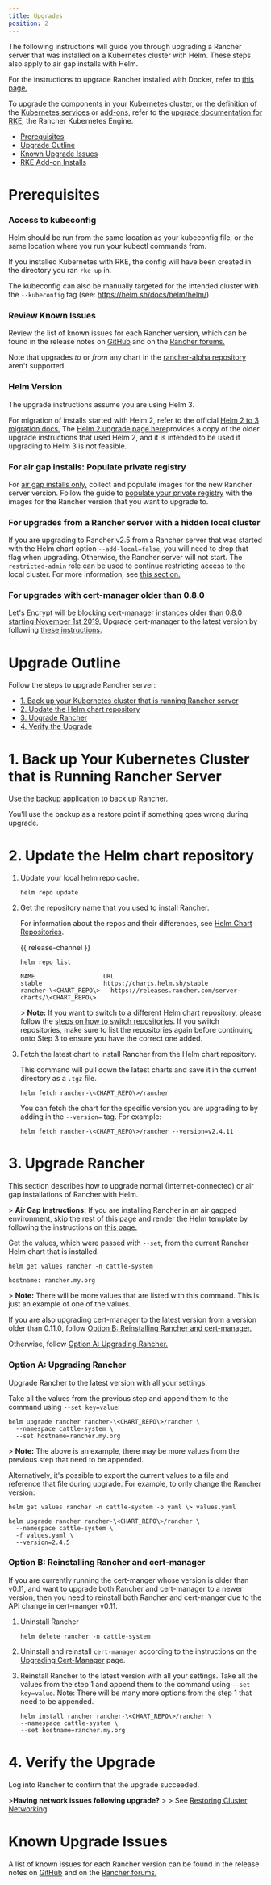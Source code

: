 ```yaml
---
title: Upgrades
position: 2
---
```

The following instructions will guide you through upgrading a Rancher server that was installed on a Kubernetes cluster with Helm. These steps also apply to air gap installs with Helm.

For the instructions to upgrade Rancher installed with Docker, refer to [this page.](https://rancher.com/docs/rancher/v2.6/en/installation/other-installation-methods/single-node-docker/single-node-upgrades)

To upgrade the components in your Kubernetes cluster, or the definition of the [Kubernetes services](https://rancher.com/docs/rke/latest/en/config-options/services/) or [add-ons](https://rancher.com/docs/rke/latest/en/config-options/add-ons/), refer to the [upgrade documentation for RKE](https://rancher.com/docs/rke/latest/en/upgrades/), the Rancher Kubernetes Engine.

- [Prerequisites](#prerequisites)
- [Upgrade Outline](#upgrade-outline)
- [Known Upgrade Issues](#known-upgrade-issues)
- [RKE Add-on Installs](#rke-add-on-installs)

# Prerequisites

### Access to kubeconfig

Helm should be run from the same location as your kubeconfig file, or the same location where you run your kubectl commands from.

If you installed Kubernetes with RKE, the config will have been created in the directory you ran `rke up` in. 

The kubeconfig can also be manually targeted for the intended cluster with the `--kubeconfig` tag (see: https://helm.sh/docs/helm/helm/)

### Review Known Issues

Review the list of known issues for each Rancher version, which can be found in the release notes on [GitHub](https://github.com/rancher/rancher/releases) and on the [Rancher forums.](https://forums.rancher.com/c/announcements/12)

Note that upgrades _to_ or _from_ any chart in the [rancher-alpha repository](https://rancher.com/docs/rancher/v2.6/en/installation/install-rancher-on-k8s/chart-options/#helm-chart-repositories/) aren't supported.

### Helm Version

The upgrade instructions assume you are using Helm 3.

For migration of installs started with Helm 2, refer to the official [Helm 2 to 3 migration docs.](https://helm.sh/blog/migrate-from-helm-v2-to-helm-v3/) The [Helm 2 upgrade page here](https://rancher.com/docs/rancher/v2.0-v2.4/en/installation/upgrades-rollbacks/upgrades/ha/helm2)provides a copy of the older upgrade instructions that used Helm 2, and it is intended to be used if upgrading to Helm 3 is not feasible.

### For air gap installs: Populate private registry

For [air gap installs only,](https://rancher.com/docs/rancher/v2.6/en/installation/other-installation-methods/air-gap) collect and populate images for the new Rancher server version. Follow the guide to [populate your private registry](https://rancher.com/docs/rancher/v2.6/en/installation/other-installation-methods/air-gap/populate-private-registry/) with the images for the Rancher version that you want to upgrade to.

### For upgrades from a Rancher server with a hidden local cluster

If you are upgrading to Rancher v2.5 from a Rancher server that was started with the Helm chart option `--add-local=false`, you will need to drop that flag when upgrading. Otherwise, the Rancher server will not start. The `restricted-admin` role can be used to continue restricting access to the local cluster. For more information, see [this section.](https://rancher.com/docs/rancher/v2.6/en/admin-settings/rbac/global-permissions/#upgrading-from-rancher-with-a-hidden-local-cluster)

### For upgrades with cert-manager older than 0.8.0

[Let's Encrypt will be blocking cert-manager instances older than 0.8.0 starting November 1st 2019.](https://community.letsencrypt.org/t/blocking-old-cert-manager-versions/98753) Upgrade cert-manager to the latest version by following [these instructions.](https://rancher.com/docs/rancher/v2.6/en/installation/resources/upgrading-cert-manager)

# Upgrade Outline

Follow the steps to upgrade Rancher server:

- [1. Back up your Kubernetes cluster that is running Rancher server](#1-back-up-your-kubernetes-cluster-that-is-running-rancher-server)
- [2. Update the Helm chart repository](#2-update-the-helm-chart-repository)
- [3. Upgrade Rancher](#3-upgrade-rancher)
- [4. Verify the Upgrade](#4-verify-the-upgrade)

# 1. Back up Your Kubernetes Cluster that is Running Rancher Server

Use the [backup application](https://rancher.com/docs/rancher/v2.6/en/backups/back-up-rancher) to back up Rancher.

You'll use the backup as a restore point if something goes wrong during upgrade.

# 2. Update the Helm chart repository

1. Update your local helm repo cache.

    ```
    helm repo update
    ```

1. Get the repository name that you used to install Rancher.

    For information about the repos and their differences, see [Helm Chart Repositories](https://rancher.com/docs/rancher/v2.6/en/installation/install-rancher-on-k8s/chart-options/#helm-chart-repositories).

    {{ release-channel }}

    ```
    helm repo list

    NAME          	       URL
    stable        	       https://charts.helm.sh/stable
    rancher-\<CHART_REPO\>	 https://releases.rancher.com/server-charts/\<CHART_REPO\>
    ```

    \> **Note:** If you want to switch to a different Helm chart repository, please follow the [steps on how to switch repositories](https://rancher.com/docs/rancher/v2.6/en/installation/resources/choosing-version/#switching-to-a-different-helm-chart-repository). If you switch repositories, make sure to list the repositories again before continuing onto Step 3 to ensure you have the correct one added.


1. Fetch the latest chart to install Rancher from the Helm chart repository.

    This command will pull down the latest charts and save it in the current directory as a `.tgz` file.

    ```plain
    helm fetch rancher-\<CHART_REPO\>/rancher
    ```
    You can fetch the chart for the specific version you are upgrading to by adding in the `--version=` tag.  For example:
    
    ```plain
    helm fetch rancher-\<CHART_REPO\>/rancher --version=v2.4.11
    ```

# 3. Upgrade Rancher

This section describes how to upgrade normal (Internet-connected) or air gap installations of Rancher with Helm.

\> **Air Gap Instructions:** If you are installing Rancher in an air gapped environment, skip the rest of this page and render the Helm template by following the instructions on [this page.](./air-gap-upgrade)


Get the values, which were passed with `--set`, from the current Rancher Helm chart that is installed.

```
helm get values rancher -n cattle-system

hostname: rancher.my.org
```

\> **Note:** There will be more values that are listed with this command. This is just an example of one of the values.

If you are also upgrading cert-manager to the latest version from a version older than 0.11.0, follow [Option B: Reinstalling Rancher and cert-manager.](#option-b-reinstalling-rancher-and-cert-manager)

Otherwise, follow [Option A: Upgrading Rancher.](#option-a-upgrading-rancher)

### Option A: Upgrading Rancher

Upgrade Rancher to the latest version with all your settings.

Take all the values from the previous step and append them to the command using `--set key=value`:

```
helm upgrade rancher rancher-\<CHART_REPO\>/rancher \
  --namespace cattle-system \
  --set hostname=rancher.my.org
```

\> **Note:** The above is an example, there may be more values from the previous step that need to be appended.

Alternatively, it's possible to export the current values to a file and reference that file during upgrade. For example, to only change the Rancher version:

```
helm get values rancher -n cattle-system -o yaml \> values.yaml

helm upgrade rancher rancher-\<CHART_REPO\>/rancher \
  --namespace cattle-system \
  -f values.yaml \
  --version=2.4.5
```

### Option B: Reinstalling Rancher and cert-manager

If you are currently running the cert-manger whose version is older than v0.11, and want to upgrade both Rancher and cert-manager to a newer version, then you need to reinstall both Rancher and cert-manger due to the API change in cert-manger v0.11. 

1. Uninstall Rancher

    ```
    helm delete rancher -n cattle-system
    ```

2. Uninstall and reinstall `cert-manager` according to the instructions on the [Upgrading Cert-Manager](https://rancher.com/docs/rancher/v2.6/en/installation/resources/upgrading-cert-manager) page.

3. Reinstall Rancher to the latest version with all your settings. Take all the values from the step 1 and append them to the command using `--set key=value`. Note: There will be many more options from the step 1 that need to be appended.

    ```
    helm install rancher rancher-\<CHART_REPO\>/rancher \
    --namespace cattle-system \
    --set hostname=rancher.my.org
    ```

# 4. Verify the Upgrade

Log into Rancher to confirm that the upgrade succeeded.

\>**Having network issues following upgrade?**
\>
\> See [Restoring Cluster Networking](https://rancher.com/docs/rancher/v2.0-v2.4/en/installation/install-rancher-on-k8s/upgrades/namespace-migration).

# Known Upgrade Issues

A list of known issues for each Rancher version can be found in the release notes on [GitHub](https://github.com/rancher/rancher/releases) and on the [Rancher forums.](https://forums.rancher.com/c/announcements/12)
